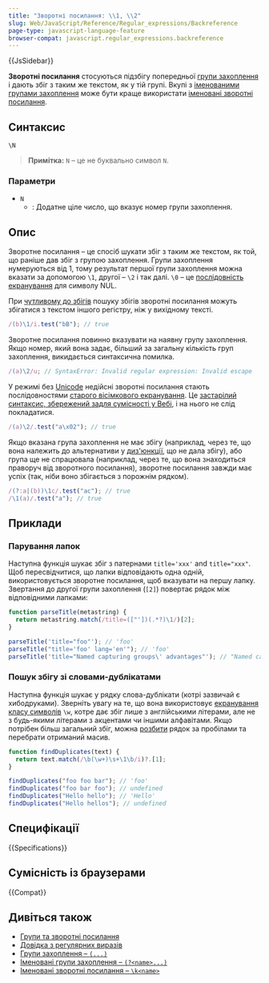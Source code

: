 ```yaml
---
title: "Зворотні посилання: \\1, \\2"
slug: Web/JavaScript/Reference/Regular_expressions/Backreference
page-type: javascript-language-feature
browser-compat: javascript.regular_expressions.backreference
---
```


{{JsSidebar}}

**Зворотні посилання** стосуються підзбігу попередньої [групи захоплення](/uk/docs/Web/JavaScript/Reference/Regular_expressions/Capturing_group) і дають збіг з таким же текстом, як у тій групі. Вкупі з [іменованими групами захоплення](/uk/docs/Web/JavaScript/Reference/Regular_expressions/Named_capturing_group) може бути краще використати [іменовані зворотні посилання](/uk/docs/Web/JavaScript/Reference/Regular_expressions/Named_backreference).

## Синтаксис

```regex
\N
```

> **Примітка:** `N` – це не буквально символ `N`.

### Параметри

- `N`
  - : Додатне ціле число, що вказує номер групи захоплення.

## Опис

Зворотне посилання – це спосіб шукати збіг з таким же текстом, як той, що раніше дав збіг з групою захоплення. Групи захоплення нумеруються від 1, тому результат першої групи захоплення можна вказати за допомогою `\1`, другої – `\2` і так далі. `\0` – це [послідовність екранування](/uk/docs/Web/JavaScript/Reference/Regular_expressions/Character_escape) для символу NUL.

При [чутливому до збігів](/uk/docs/Web/JavaScript/Reference/Global_Objects/RegExp/ignoreCase) пошуку збігів зворотні посилання можуть збігатися з текстом іншого регістру, ніж у вихідному тексті.

```js
/(b)\1/i.test("bB"); // true
```

Зворотне посилання повинно вказувати на наявну групу захоплення. Якщо номер, який вона задає, більший за загальну кількість груп захоплення, викидається синтаксична помилка.

```js
/(a)\2/u; // SyntaxError: Invalid regular expression: Invalid escape
```

У режимі без [Unicode](/uk/docs/Web/JavaScript/Reference/Global_Objects/RegExp/unicode) недійсні зворотні посилання стають послідовностями [старого вісімкового екранування](/uk/docs/Web/JavaScript/Reference/Deprecated_and_obsolete_features#poslidovnosti-ekranuvannia). Це [застарілий синтаксис, збережений задля сумісності у Вебі](/uk/docs/Web/JavaScript/Reference/Deprecated_and_obsolete_features#regexp), і на нього не слід покладатися.

```js
/(a)\2/.test("a\x02"); // true
```

Якщо вказана група захоплення не має збігу (наприклад, через те, що вона належить до альтернативи у [диз'юнкції](/uk/docs/Web/JavaScript/Reference/Regular_expressions/Disjunction), що не дала збігу), або група ще не спрацювала (наприклад, через те, що вона знаходиться праворуч від зворотного посилання), зворотне посилання завжди має успіх (так, ніби воно збігається з порожнім рядком).

```js
/(?:a|(b))\1c/.test("ac"); // true
/\1(a)/.test("a"); // true
```

## Приклади

### Парування лапок

Наступна функція шукає збіг з патернами `title='xxx'` and `title="xxx"`. Щоб пересвідчитися, що лапки відповідають одна одній, використовується зворотне посилання, щоб вказувати на першу лапку. Звертання до другої групи захоплення (`[2]`) повертає рядок між відповідними лапками:

```js
function parseTitle(metastring) {
  return metastring.match(/title=(["'])(.*?)\1/)[2];
}

parseTitle('title="foo"'); // 'foo'
parseTitle("title='foo' lang='en'"); // 'foo'
parseTitle('title="Named capturing groups\' advantages"'); // "Named capturing groups' advantages"
```

### Пошук збігу зі словами-дублікатами

Наступна функція шукає у рядку слова-дублікати (котрі зазвичай є хибодруками). Зверніть увагу на те, що вона використовує [екранування класу символів](/uk/docs/Web/JavaScript/Reference/Regular_expressions/Character_class_escape) `\w`, котре дає збіг лише з англійськими літерами, але не з будь-якими літерами з акцентами чи іншими алфавітами. Якщо потрібен більш загальний збіг, можна [розбити](/uk/docs/Web/JavaScript/Reference/Global_Objects/String/split) рядок за пробілами та перебрати отриманий масив.

```js
function findDuplicates(text) {
  return text.match(/\b(\w+)\s+\1\b/i)?.[1];
}

findDuplicates("foo foo bar"); // 'foo'
findDuplicates("foo bar foo"); // undefined
findDuplicates("Hello hello"); // 'Hello'
findDuplicates("Hello hellos"); // undefined
```

## Специфікації

{{Specifications}}

## Сумісність із браузерами

{{Compat}}

## Дивіться також

- [Групи та зворотні посилання](/uk/docs/Web/JavaScript/Guide/Regular_expressions/Groups_and_backreferences)
- [Довідка з регулярних виразів](/uk/docs/Web/JavaScript/Reference/Regular_expressions)
- [Групи захоплення – `(...)`](/uk/docs/Web/JavaScript/Reference/Regular_expressions/Capturing_group)
- [Іменовані групи захоплення – `(?<name>...)`](/uk/docs/Web/JavaScript/Reference/Regular_expressions/Named_capturing_group)
- [Іменовані зворотні посилання – `\k<name>`](/uk/docs/Web/JavaScript/Reference/Regular_expressions/Named_backreference)
